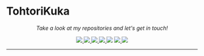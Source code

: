 # TohtoriKuka
<!-- Social Section -->
<p align="center">
  <i>Take a look at my repositories and let's get in touch!</i>

<p align="center">
  <a href= "https://github.com/taroittech/">
    <img src="https://img.icons8.com/material-outlined/24/000000/github.png"/>
  </a>
  <a href= "https://www.linkedin.com/in/taro-turtiainen-37442aba/">
    <img src="https://img.icons8.com/material-outlined/30/000000/linkedin.png"/>
  </a>
  <a href= "https://twitter.com/taroittech">
    <img src="https://img.icons8.com/material-outlined/30/000000/twitter.png"/>
  </a>
    <a href="https://www.youtube.com/channel/UCv2jTfUiUjvfbVwip6IBflg">
    <img src="https://img.icons8.com/material-outlined/30/000000/youtube-play.png"/>
  </a>
  <!-- Online cv> -->
    <img src="https://img.icons8.com/material-outlined/30/000000/parse-from-clipboard.png"/>
  </a>
  <a href="mailto:taroittech@gmail.com">
    <img src="https://img.icons8.com/material-outlined/24/000000/gmail.png"/>
  </a>
  <a href="https://www.paypal.com/paypalme/TaroTurtiainen">
    <img src="https://img.icons8.com/material-outlined/24/000000/paypal.png"/>
  </a>

</p>

---

<!--
Here are some ideas to get you started:

- 🔭 I’m currently working on ...
- 🌱 I’m currently learning ...
- 👯 I’m looking to collaborate on ...
- 🤔 I’m looking for help with ...
- 💬 Ask me about ...
- 📫 How to reach me: ...
- 😄 Pronouns: ...
- ⚡ Fun fact: ...
-->
